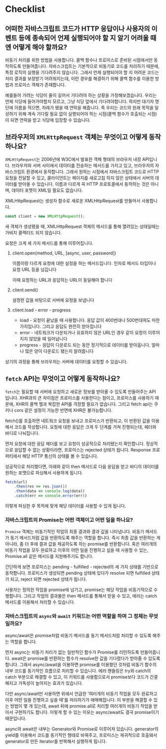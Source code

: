 # Checklist

## 어떠한 자바스크립트 코드가 HTTP 응답이나 사용자의 이벤트 등에 종속되어 언제 실행되어야 할 지 알기 어려울 때엔 어떻게 해야 할까요?

비동기 처리를 위한 방법을 사용합니다. 콜백 함수나 프로미스로 준비된 시점에서만 동작하도록 만들어줍니다. 자바스크립트는 기본적으로 비동기로 코드를 처리하기 때문에, 특정 로직의 실행을 기다려주지 않습니다. 그래서 언제 실행되어야 할 지 어려운 코드는 처리 결과를 보장받기 어려워지는데, 이런 경우를 해결하기 위해 콜백 함수를 이용한 방법과 프로미스 객체가 존재합니다.

예를들어 가려는 식당이 줄이 길어서 기다려야 하는 상황을 가정해보겠습니다. 우리는 언제 식당에 들어가야할지 모르고, 그냥 식당 앞에서 기다려야합니다. 하지만 대기자 명단에 이름을 적으면, 차례가 됐을 때 연락을 해줍니다. 즉 우리는 코드의 원래 목적을 달성하기 위해 계속 기다릴 필요 없이 실행되어야 하는 시점(콜백 함수가 호출되는 시점)이 되면 연락을 받고 식당에 입장할 수 있습니다.




## 브라우저의 `XMLHttpRequest` 객체는 무엇이고 어떻게 동작하나요?

`XMLHttpRequest`는 2006년에 W3C에서 발표한 객체 형태의 브라우저 내장 API입니다. 브라우저와 서버 사이에서 데이터를 전송하는 메서드를 가지고 있고, 브라우저의 자바스크립트 환경에서 동작합니다. 그래서 원하는 시점에서 자바스크립트 코드로 HTTP 요청을 전달할 수 있고, 클라이언트는 페이지를 새로고침 하지 않은 상태에서 서버의 데이터를 받아올 수 있습니다. 이름과 다르게 꼭 HTTP 프로토콜에서 동작하는 것은 아니며, 데이터 포맷이 XML일 필요도 없습니다.

XMLHttpRequest는 생성자 함수로 새로운 XMLHttpRequest를 만들어서 사용합니다.

``` js
const client = new XMLHttpRequest();
```

새 객체가 생성됐을 때, XMLHttpRequest 객체의 메서드를 통해 열려있는 상태일때는 가비지 콜렉티드 되지 않습니다.

요청은 크게 세 가지 메서드를 통해 이루어집니다.

1. client.open(method, URL, [async, user, password])

   이름이랑 다르게 요청에 대한 설정을 하는 메서드입니다. 인자로 메서드 타입이나 요청 URL 등을 넘깁니다

   이때 요청하는 URL과 응답하는 URL이 동일해야 합니다

2. client.send()

   설정한 값을 바탕으로 서버에 요청을 보냅니다

3. client.load - error - progress

   - load - 요청이 끝났을 때 사용합니다. 응답 값이 400번대나 500번대여도 마찬가지입니다. 그리고 응답도 완전히 받아집니다
   - error - 네트워크가 다운되거나 유효하지 않은 URL인 경우 같이 요청이 이루어지지 않았을 때 일어납니다
   - progress - 응답이 다운로드 되는 동안 정기적으로 데이터를 받아옵니다. 얼마나 많은 양이 다운로드 됐는지 알려줍니다

상기의 과정을 통해 브라우저는 서버에 데이터를 요청할 수 있습니다.





## `fetch` API는 무엇이고 어떻게 동작하나요?

`fetch`는 필요할 때 서버에 요청하고 새로운 정보를 받아올 수 있도록 만들어주는 API 입니다. XHR과의 큰 차이점은 프로미스를 사용한다는 점이고, 프로미스를 사용하기 때문에, XHR의 콜백 헬과 복잡한 API를 걱정할 필요가 없습니다. 그리고 fetch api는 쿠키나 cors 같은 설정이 가능한 반면에 XHR은 불가능합니다.

fetch()를 호출하면 네트워크 요청을 보내고 프로미스가 반환되고, 이 반환된 값을 이용해서 코드를 작성합니다. 요청에 대한 응답은 크게 두 단계를 거쳐 진행되는데, 헤더와 바디로 나눠집니다.

먼저 요청에 대한 응답 헤더를 보고 요청이 성공적으로 처리됐는지 확인합니다. 정상적으로 응답할 수 없는 상황이라면, 프로미스는 rejected 상태가 됩니다. Response 프로퍼티에서 해당 HTTP 통신의 상태를 볼 수 있습니다.

성공적으로 처리했다면, 아래와 같이 then 메서드로 다음 응답을 받고 바디의 데이터를 원하는 포맷으로 파싱해서 사용하게 됩니다.

``` js
fetch(url)
	.then(res => res.json())
	.then(data => console.log(data))
	.catch(err => console.error(err))
```

이렇게 파싱한 후 목적에 맞게 해당 데이터를 사용할 수 있게 됩니다.



### 자바스크립트의 Promise는 어떤 객체이고 어떤 일을 하나요?

`Promise` 객체는 비동기적인 작업의 최종 결과와 결과 값을 나타냅니다. 비동기 메서드가 동기 메서드처럼 값을 반환하도록 해주는 역할을 합니다. 즉시 최종 값을 반환하는 게 아니라, 좀 더 후에 결과 값을 제공하도록 하는 promise를 반환합니다. 혹은 여러개의 비동기 작업을 모두 완료하고 이후의 어떤 일을 진행하고 싶을 때 사용할 수 있는, Promise.all 같은 메서드를 지원해주기도 합니다.

간단하게 보면 프로미스는 pending - fulfilled - rejected의 세 가지 상태를 기반으로 동작합니다. 프로미스가 생성되면 pending 상태에 있다가 resolve 되면 fulfilled 상태가 되고, reject 되면 rejected 상태가 됩니다.

사용자는 정의한 작업을 promise에 넘기고, promise는 해당 작업을 비동기적으로 수행합니다. 그리고 작업의 결과물은 then 메서드를 통해서 받을 수 있고, 에러는 catch 메서드를 이용해서 처리할 수 있습니다.



### 자바스크립트의 `async`와 `await` 키워드는 어떤 역할을 하며 그 정체는 무엇일까요?

async/await은 promise처럼 비동기 메서드를 동기 메서드처럼 처리할 수 있도록 해주는 역할을 합니다. 

먼저 async는 비동기 처리가 없는 일반적인 함수가 Promise를 리턴하도록 만들어줍니다. await은 promise를 반환하는 함수가 resolve한 값을 기다렸다가 받아줄 수 있도록 합니다. 그래서 async/await을 이용하면 promise를 이용했던 것처럼 비동기 함수의 내부 코드를 동기적인 흐름으로 처리할 수 있습니다. 에러 핸들링은 try와 catch의 catch 부분으로 해결할 수 있고, 이 키워드를 사용함으로서 promise보다 코드가 간결해지고 가독성이 높아지는 효과가 있습니다.

다만 async/await만 사용하면 위에서 언급한 '여러개의 비동기 작업을 모두 완료하고 이후 어떤 일을 진행하고 싶을 때'를 처리하기가 애매해집니다. 이 부분을 해결할 수 있는 방법이 몇 개 있는데, await 뒤에 promise.all로 처리할 여러개의 비동기 작업을 받아서 구현하기도 합니다. 이렇게 할 수 있는 이유는 async/await도 결국 promise이기 때문입니다.

async와 await은 내부는 Generator와 Promise로 이루어져 있습니다. generator의 yield를 이용해서 코드를 동기적인 형태로 바꿔주고, 프로미스는 재귀적으로 호출돼서 generator로 만든 iterator를 반복해서 실행하게 됩니다. 

